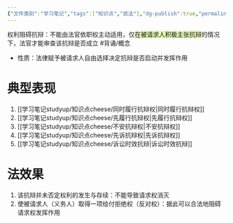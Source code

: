 ```yaml
---
{"文件类别":"学习笔记","tags":["知识点","民法"],"dg-publish":true,"permalink":"/学习笔记studyup/知识点cheese/权利阻碍抗辩/","dgPassFrontmatter":true,"created":"2024-10-24T19:18:39.547+08:00","updated":"2024-10-30T21:07:22.048+08:00"}
---
```


权利阻碍抗辩：不能由法官依职权主动适用，仅<span style="background:rgba(205, 244, 105, 0.55)">在被请求人积极主张抗辩</span>的情况下，法官才能审查该抗辩是否成立 #背诵/概念 
- 性质：法律赋予被请求人自由选择决定抗辩是否启动并发挥作用
# 典型表现
1. [[学习笔记studyup/知识点cheese/同时履行抗辩权\|同时履行抗辩权]]
2. [[学习笔记studyup/知识点cheese/先履行抗辩权\|先履行抗辩权]]
3. [[学习笔记studyup/知识点cheese/不安抗辩权\|不安抗辩权]]
4. [[学习笔记studyup/知识点cheese/先诉抗辩权\|先诉抗辩权]]
5. [[学习笔记studyup/知识点cheese/诉讼时效抗辩\|诉讼时效抗辩]]
# 法效果
1. 该抗辩并未否定权利的发生与存续：不能导致请求权消灭
2. 使被请求人（义务人）取得一项给付拒绝权（反对权）：据此可以合法地阻碍请求权发挥作用

